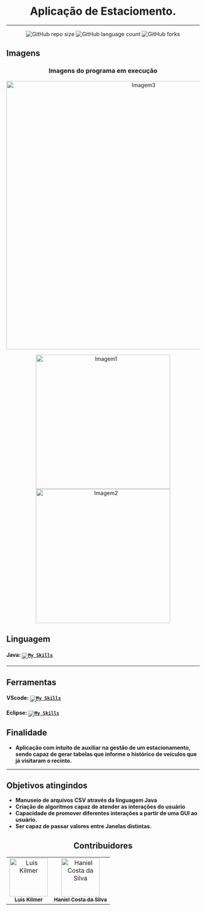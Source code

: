 <div align="center">

# Aplicação de Estaciomento.
<hr />
  
![GitHub repo size](https://img.shields.io/github/repo-size/HanielCostaDaSilva/EstacionamentoJava?style=for-the-badge)
![GitHub language count](https://img.shields.io/github/languages/count/HanielCostaDaSilva/EstacionamentoJava?style=for-the-badge)
![GitHub forks](https://img.shields.io/github/forks/HanielCostaDaSilva/EstacionamentoJava?style=for-the-badge)

 </div>
  
<h2>Imagens</h2>
<div align="center">
  <h3>Imagens do programa em execução</h3>
  
<img src="https://i.pinimg.com/564x/a1/42/0b/a1420b124567f5651c9a77b9479ed06a.jpg" width="700px;" alt="Imagem3"/><br>
 
<img src="https://i.pinimg.com/564x/7b/7a/52/7b7a52aaee0bcbc55f953b769a2c210b.jpg" width="350px;" alt="Imagem1"/><img src="https://i.pinimg.com/564x/18/72/1d/18721dadf7c0b78e8f19fc90e8e4357d.jpg" width="350px;" alt="Imagem2"/>


</div>
  
<h2>Linguagem</h2>

#### Java: <code >[![My Skills](https://skillicons.dev/icons?i=java&theme=light)](https://skillicons.dev)</code>

<hr />

<h2>Ferramentas</h2>

#### VScode: <code >[![My Skills](https://skillicons.dev/icons?i=vscode&theme=light)](https://skillicons.dev)</code>
#### Eclipse: <code >[![My Skills](https://skillicons.dev/icons?i=eclipse&theme=light)](https://skillicons.dev)</code>

<h2>Finalidade</h2>
<ul>
<li><b>Aplicação com intuito de auxiliar na gestão de um estacionamento, sendo capaz de gerar tabelas que informe o histórico de veículos que já visitaram o recinto.</b> </li>
</ul>
<hr />

<h2>Objetivos atingindos</h2>
<ul>
<li><b> Manuseio de arquivos CSV através da linguagem Java</b> </li>

<li><b>Criação de algoritmos capaz de atender as interações do usuário</b> </li>

<li><b> Capacidade de promover diferentes interações a partir de uma GUI ao usuário. </b> </li>

<li><b> Ser capaz de passar valores entre Janelas distintas. </b> </li>

</ul>

<div align="center">

<h2> Contribuidores </h2>

<table>
  <tr>
    <td align="center">
      <a href="https://github.com/nonluck">
        <img src="https://avatars.githubusercontent.com/u/125413110?v=4" width="100px;" alt="Luis Kilmer"/><br>
        <sub>
          <b>Luis Kilmer</b>
        </sub>
      </a>
    </td>
    <td align="center">
      <a href="https://github.com/HanielCostaDaSilva">
        <img src="https://avatars.githubusercontent.com/u/87027617?v=4" width="100px;" alt="Haniel Costa da Silva"/><br>
        <sub>
          <b>Haniel Costa da Silva</b>
        </sub>
      </a>
    </td>
  </tr>
</table>
